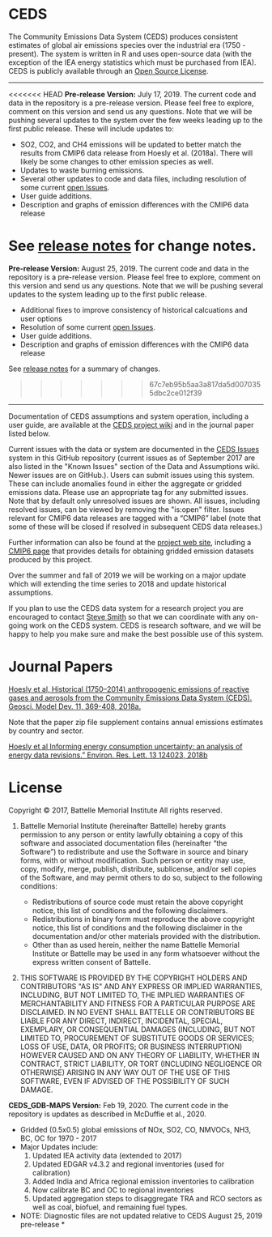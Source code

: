 # CEDS
The Community Emissions Data System (CEDS) produces consistent estimates of global air emissions species over the industrial era (1750 - present). The system is written in R and uses open-source data (with the exception of the IEA energy statistics which must be purchased from IEA). CEDS is publicly available through an [Open Source License](#license-section).

***
<<<<<<< HEAD
**Pre-release Version:** July 17, 2019. The current code and data in the repository is a pre-release version. Please feel free to explore, comment on this version and send us any questions. Note that we will be pushing several updates to the system over the few weeks leading up to the first public release. These will include updates to:
* SO2, CO2, and CH4 emissions will be updated to better match the results from CMIP6 data release from Hoesly et al. (2018a). There will likely be some changes to other emission species as well.
* Updates to waste burning emissions.
* Several other updates to code and data files, including resolution of some current [open Issues](https://github.com/JGCRI/CEDS/issues).
* User guide additions.
* Description and graphs of emission differences with the CMIP6 data release

See [release notes](https://github.com/JGCRI/CEDS/wiki/Release-Notes) for change notes. 
=======
**Pre-release Version:** August 25, 2019. The current code and data in the repository is a pre-release version. Please feel free to explore, comment on this version and send us any questions. Note that we will be pushing several updates to the system leading up to the first public release. 

* Additional fixes to improve consistency of historical calcuations and user options
* Resolution of some current [open Issues](https://github.com/JGCRI/CEDS/issues).
* User guide additions.
* Description and graphs of emission differences with the CMIP6 data release

See [release notes](https://github.com/JGCRI/CEDS/wiki/Release-Notes) for a summary of changes. 
>>>>>>> 67c7eb95b5aa3a817da5d0070355dbc2ce012f39

***

Documentation of CEDS assumptions and system operation, including a user guide, are available at the [CEDS project wiki](https://github.com/JGCRI/CEDS/wiki) and in the journal paper listed below. 

Current issues with the data or system are documented in the [CEDS Issues](https://github.com/JGCRI/CEDS/issues) system in this GitHub repository (current issues as of September 2017 are also listed in the "Known Issues" section of the Data and Assumptions wiki. Newer issues are on GitHub.). Users can submit issues using this system. These can include anomalies found in either the aggregate or gridded emissions data. Please use an appropriate tag for any submitted issues. Note that by default only unresolved issues are shown. All issues, including resolved issues, can be viewed by removing the "is:open" filter. Issues relevant for CMIP6 data releases are tagged with a “CMIP6” label (note that some of these will be closed if resolved in subsequent CEDS data releases.)

Further information can also be found at the [project web site](http://www.globalchange.umd.edu/ceds/), including a [CMIP6 page](http://www.globalchange.umd.edu/ceds/ceds-cmip6-data/) that provides details for obtaining gridded emission datasets produced by this project. 

Over the summer and fall of 2019 we will be working on a major update which will extending the time series to 2018 and update historical assumptions.

If you plan to use the CEDS data system for a research project you are encouraged to contact [Steve Smith](mailto:ssmith@pnnl.gov) so that we can coordinate with any on-going work on the CEDS system. CEDS is research software, and we will be happy to help you make sure and make the best possible use of this system. 

# Journal Papers
[Hoesly et al, Historical (1750–2014) anthropogenic emissions of reactive gases and aerosols from the Community Emissions Data System (CEDS). Geosci. Model Dev. 11, 369-408, 2018a.](https://www.geosci-model-dev.net/11/369/2018/gmd-11-369-2018.html)

Note that the paper zip file supplement contains annual emissions estimates by country and sector.

[Hoesly et al Informing energy consumption uncertainty: an analysis of energy data revisions.” Environ. Res. Lett. 13 124023, 2018b](https://iopscience.iop.org/article/10.1088/1748-9326/aaebc3/meta)

# <a name="license-section"></a>License
Copyright © 2017, Battelle Memorial Institute
All rights reserved.

1.	Battelle Memorial Institute (hereinafter Battelle) hereby grants permission to any person or entity lawfully obtaining a copy of this software and associated documentation files (hereinafter “the Software”) to redistribute and use the Software in source and binary forms, with or without modification.  Such person or entity may use, copy, modify, merge, publish, distribute, sublicense, and/or sell copies of the Software, and may permit others to do so, subject to the following conditions:

    * Redistributions of source code must retain the above copyright notice, this list of conditions and the following disclaimers. 
    * Redistributions in binary form must reproduce the above copyright notice, this list of conditions and the following disclaimer in the documentation and/or other materials provided with the distribution. 
    * Other than as used herein, neither the name Battelle Memorial Institute or Battelle may be used in any form whatsoever without the express written consent of Battelle.

2.	THIS SOFTWARE IS PROVIDED BY THE COPYRIGHT HOLDERS AND CONTRIBUTORS "AS IS" AND ANY EXPRESS OR IMPLIED WARRANTIES, INCLUDING, BUT NOT LIMITED TO, THE IMPLIED WARRANTIES OF MERCHANTABILITY AND FITNESS FOR A PARTICULAR PURPOSE ARE DISCLAIMED. IN NO EVENT SHALL BATTELLE OR CONTRIBUTORS BE LIABLE FOR ANY DIRECT, INDIRECT, INCIDENTAL, SPECIAL, EXEMPLARY, OR CONSEQUENTIAL DAMAGES (INCLUDING, BUT NOT LIMITED TO, PROCUREMENT OF SUBSTITUTE GOODS OR SERVICES; LOSS OF USE, DATA, OR PROFITS; OR BUSINESS INTERRUPTION) HOWEVER CAUSED AND ON ANY THEORY OF LIABILITY, WHETHER IN CONTRACT, STRICT LIABILITY, OR TORT (INCLUDING NEGLIGENCE OR OTHERWISE) ARISING IN ANY WAY OUT OF THE USE OF THIS SOFTWARE, EVEN IF ADVISED OF THE POSSIBILITY OF SUCH DAMAGE.

**CEDS_GDB-MAPS Version:** Feb 19, 2020. The current code in the repository is updates as described in McDuffie et al., 2020.
* Gridded (0.5x0.5) global emissions of NOx, SO2, CO, NMVOCs, NH3, BC, OC for 1970 - 2017
* Major Updates include:
	1) Updated IEA activity data (extended to 2017)
	2) Updated EDGAR v4.3.2 and regional inventories (used for calibration)
	3) Added India and Africa regional emission inventories to calibration
	4) Now calibrate BC and OC to regional inventories
	5) Updated aggregation steps to disaggregate TRA and RCO sectors as well as coal, biofuel, and remaining fuel types. 
* NOTE: Diagnostic files are not updated relative to CEDS August 25, 2019 pre-release * 
	
